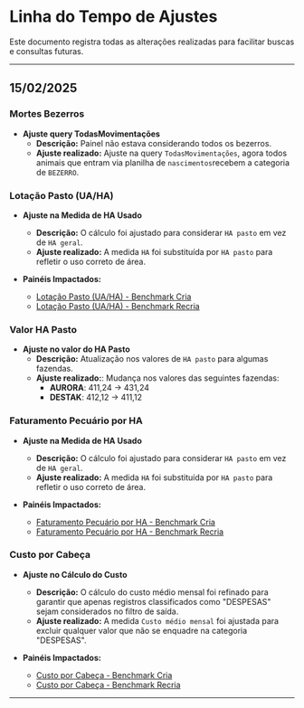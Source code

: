 # **Linha do Tempo de Ajustes**

Este documento registra todas as alterações realizadas para facilitar buscas e consultas futuras.

---

## **15/02/2025**

### **Mortes Bezerros**
- **Ajuste query TodasMovimentações**
  - **Descrição:** Painel não estava considerando todos os bezerros.
  - **Ajuste realizado:** Ajuste na query `TodasMovimentações`, agora todos animais que entram via planilha de `nascimentos`recebem a categoria de `BEZERRO`. 

### **Lotação Pasto (UA/HA)**

- **Ajuste na Medida de HA Usado**
  - **Descrição:** O cálculo foi ajustado para considerar `HA pasto` em vez de `HA geral`.
  - **Ajuste realizado:** A medida `HA` foi substituída por `HA pasto` para refletir o uso correto de área.

- **Painéis Impactados:**
  - [Lotação Pasto (UA/HA) - Benchmark Cria](./benchmark_cria/lotacao_pasto.md)
  - [Lotação Pasto (UA/HA) - Benchmark Recria](./benchmark_recria/lotacao_pasto.md)

### **Valor HA Pasto**

- **Ajuste no valor do HA Pasto**
  - **Descrição:** Atualização nos valores de `HA pasto` para algumas fazendas.
  - **Ajuste realizado:**: Mudança nos valores das seguintes fazendas:
    - **AURORA**: 411,24 → 431,24
    - **DESTAK**: 412,12 → 411,12


### **Faturamento Pecuário por HA**

- **Ajuste na Medida de HA Usado**
  - **Descrição:** O cálculo foi ajustado para considerar `HA pasto` em vez de `HA geral`.
  - **Ajuste realizado:** A medida `HA` foi substituída por `HA pasto` para refletir o uso correto de área.

- **Painéis Impactados:**
  - [Faturamento Pecuário por HA - Benchmark Cria](./benchmark_cria/faturamento_pecuario_por_ha.md)
  - [Faturamento Pecuário por HA - Benchmark Recria](./benchmark_recria/faturamento_pecuario_por_ha.md)

### **Custo por Cabeça**

- **Ajuste no Cálculo do Custo**
  - **Descrição:** O cálculo do custo médio mensal foi refinado para garantir que apenas registros classificados como "DESPESAS" sejam considerados no filtro de saída.
  - **Ajuste realizado:** A medida `Custo médio mensal` foi ajustada para excluir qualquer valor que não se enquadre na categoria "DESPESAS".

- **Painéis Impactados:**
  - [Custo por Cabeça - Benchmark Cria](./benchmark_cria/custo_por_cabeca.md)
  - [Custo por Cabeça - Benchmark Recria](./benchmark_recria/custo_por_cabeca.md)

---